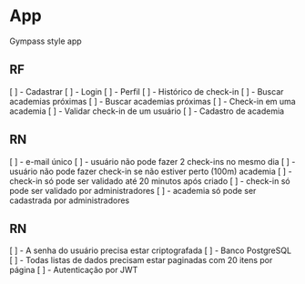 # App

Gympass style app

## RF

[ ] - Cadastrar
[ ] - Login
[ ] - Perfil
[ ] - Histórico de check-in
[ ] - Buscar academias próximas
[ ] - Buscar academias próximas
[ ] - Check-in em uma academia
[ ] - Validar check-in de um usuário
[ ] - Cadastro de academia

## RN

[ ] - e-mail único
[ ] - usuário não pode fazer 2 check-ins no mesmo dia
[ ] - usuário não pode fazer check-in se não estiver perto (100m) academia
[ ] - check-in só pode ser validado até 20 minutos após criado
[ ] - check-in só pode ser validado por administradores
[ ] - academia só pode ser cadastrada por administradores

## RN

[ ] - A senha do usuário precisa estar criptografada
[ ] - Banco PostgreSQL
[ ] - Todas listas de dados precisam estar paginadas com 20 itens por página
[ ] - Autenticação por JWT
